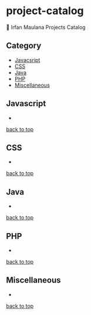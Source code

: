 # project-catalog
:link: Irfan Maulana Projects Catalog


## Category
+ [Javacsript](#javacript)
+ [CSS](#css)
+ [Java](#java)
+ [PHP](#php)
+ [Miscellaneous](#miscellaneous)

## Javascript
- 


[back to top](#category)

## CSS
- 


[back to top](#category)

## Java
- 


[back to top](#category)

## PHP
- 


[back to top](#category)

## Miscellaneous
- 


[back to top](#category)
